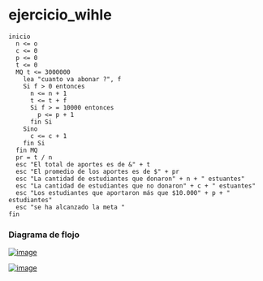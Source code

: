 # ejercicio_wihle
~~~
inicio 
  n <= o
  c <= 0
  p <= 0
  t <= 0
  MQ t <= 3000000
    lea "cuanto va abonar ?", f
    Si f > 0 entonces 
      n <= n + 1 
      t <= t + f 
      Si f > = 10000 entonces 
        p <= p + 1 
      fin Si 
    Sino 
      c <= c + 1
    fin Si 
  fin MQ
  pr = t / n 
  esc "El total de aportes es de &" + t
  esc "El promedio de los aportes es de $" + pr
  esc "La cantidad de estudiantes que donaron" + n + " estuantes"
  esc "La cantidad de estudiantes que no donaron" + c + " estuantes"
  esc "Los estudiantes que aportaron más que $10.000" + p + " estudiantes"
  esc "se ha alcanzado la meta "
fin   
~~~
 ### Diagrama de flojo 
 
<a href="https://ibb.co/vw7T9wv"><img src="https://i.ibb.co/p0tMq0r/image.png" alt="image" border="0"></a>
 
 <a href="https://imgbb.com/"><img src="https://i.ibb.co/WchDLgQ/image.png" alt="image" border="0"></a>
